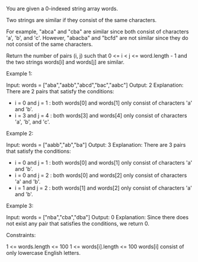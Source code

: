 You are given a 0-indexed string array words.

Two strings are similar if they consist of the same characters.


For example, "abca" and "cba" are similar since both consist of characters
'a', 'b', and 'c'.
However, "abacba" and "bcfd" are not similar since they do not consist of the
same characters.


Return the number of pairs (i, j) such that 0 <= i < j <= word.length - 1 and
the two strings words[i] and words[j] are similar.


Example 1:


Input: words = ["aba","aabb","abcd","bac","aabc"]
Output: 2
Explanation: There are 2 pairs that satisfy the conditions:
- i = 0 and j = 1 : both words[0] and words[1] only consist of characters 'a'
and 'b'. 
- i = 3 and j = 4 : both words[3] and words[4] only consist of characters
'a', 'b', and 'c'. 


Example 2:


Input: words = ["aabb","ab","ba"]
Output: 3
Explanation: There are 3 pairs that satisfy the conditions:
- i = 0 and j = 1 : both words[0] and words[1] only consist of characters 'a'
and 'b'. 
- i = 0 and j = 2 : both words[0] and words[2] only consist of characters 'a'
and 'b'.
- i = 1 and j = 2 : both words[1] and words[2] only consist of characters 'a'
and 'b'.


Example 3:


Input: words = ["nba","cba","dba"]
Output: 0
Explanation: Since there does not exist any pair that satisfies the
conditions, we return 0.


Constraints:


1 <= words.length <= 100
1 <= words[i].length <= 100
words[i] consist of only lowercase English letters.




